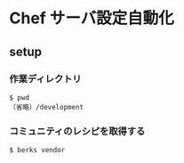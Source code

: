 # Chef サーバ設定自動化




## setup

### 作業ディレクトリ

```
$ pwd
（省略）/development
```

### コミュニティのレシピを取得する

```
$ berks vendor
```




